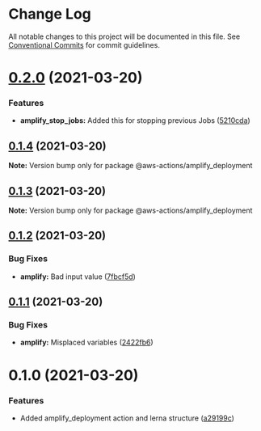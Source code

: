 # Change Log

All notable changes to this project will be documented in this file.
See [Conventional Commits](https://conventionalcommits.org) for commit guidelines.

# [0.2.0](https://github.com/luisgreen/aws-actions/compare/v0.1.2...v0.2.0) (2021-03-20)


### Features

* **amplify_stop_jobs:** Added this for stopping previous Jobs ([5210cda](https://github.com/luisgreen/aws-actions/commit/5210cda999977af0dd8df6effe46c7eba9af5aa5))





## [0.1.4](https://github.com/luisgreen/aws-actions/compare/v0.1.3...v0.1.4) (2021-03-20)

**Note:** Version bump only for package @aws-actions/amplify_deployment





## [0.1.3](https://github.com/luisgreen/aws-actions/compare/v0.1.2...v0.1.3) (2021-03-20)

**Note:** Version bump only for package @aws-actions/amplify_deployment





## [0.1.2](https://github.com/luisgreen/aws-actions/compare/v0.1.1...v0.1.2) (2021-03-20)


### Bug Fixes

* **amplify:** Bad input value ([7fbcf5d](https://github.com/luisgreen/aws-actions/commit/7fbcf5d05435e1b48b5c06893fd29c8cd937b177))





## [0.1.1](https://github.com/luisgreen/aws-actions/compare/v0.0.2...v0.1.1) (2021-03-20)


### Bug Fixes

* **amplify:** Misplaced variables ([2422fb6](https://github.com/luisgreen/aws-actions/commit/2422fb6aa1ce39590431774516fa7c53fef403dd))





# 0.1.0 (2021-03-20)


### Features

* Added amplify_deployment action and lerna structure ([a29199c](https://github.com/luisgreen/aws-actions/commit/a29199c16e5e87ea9d893248446262c5cdbe7cb5))
